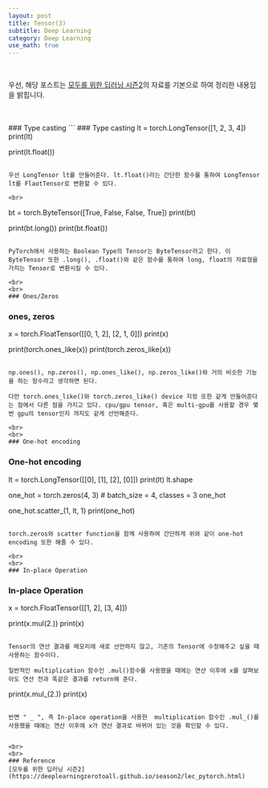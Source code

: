 ```yaml
---
layout: post
title: Tensor(3)
subtitle: Deep Learning
category: Deep Learning
use_math: true
---
```


<br>

우선, 해당 포스트는 [모두를 위한 딥러닝 시즌2](https://deeplearningzerotoall.github.io/season2/lec_pytorch.html)의 자료를 기본으로 하여 정리한 내용임을 밝힙니다.

<br>
<br>
### Type casting
```
### Type casting
lt = torch.LongTensor([1, 2, 3, 4])
print(lt)

print(lt.float())
```

우선 LongTensor lt를 만들어준다. lt.float()라는 간단한 함수를 통하여 LongTensor lt를 FlaotTensor로 변환할 수 있다.

<br>

```
bt = torch.ByteTensor([True, False, False, True])
print(bt)

print(bt.long())
print(bt.float())
```

PyTorch에서 사용하는 Boolean Type의 Tensor는 ByteTensor라고 한다. 이 ByteTensor 또한 .long(), .float()와 같은 함수를 통하여 long, float의 자료형을 가지는 Tensor로 변환시킬 수 있다.

<br>
<br>
### Ones/Zeros
```
### ones, zeros
x = torch.FloatTensor([[0, 1, 2], [2, 1, 0]])
print(x)

print(torch.ones_like(x))
print(torch.zeros_like(x))
```

np.ones(), np.zeros(), np.ones_like(), np.zeros_like()와 거의 비슷한 기능을 하는 함수라고 생각하면 된다.

다만 torch.ones_like()와 torch.zeros_like() device 지정 또한 같게 만들어준다는 점에서 다른 점을 가지고 있다. cpu/gpu tensor, 혹은 multi-gpu를 사용할 경우 몇 번 gpu의 tensor인지 까지도 같게 선언해준다.

<br>
<br>
### One-hot encoding
```
### One-hot encoding
lt = torch.LongTensor([[0], [1], [2], [0]])
print(lt)
lt.shape

one_hot = torch.zeros(4, 3) # batch_size = 4, classes = 3
one_hot

one_hot.scatter_(1, lt, 1)
print(one_hot)
```

torch.zeros와 scatter function을 함께 사용하여 간단하게 위와 같이 one-hot encoding 또한 해줄 수 있다.

<br>
<br>
### In-place Operation

```
### In-place Operation
x = torch.FloatTensor([[1, 2], [3, 4]])

print(x.mul(2.))
print(x)
```

Tensor의 연산 결과를 메모리에 새로 선언하지 않고, 기존의 Tensor에 수정해주고 싶을 때 사용하는 함수이다.

일반적인 multiplication 함수인 .mul()함수를 사용했을 때에는 연산 이후에 x를 살펴보아도 연산 전과 똑같은 결과를 return해 준다.

```
print(x.mul_(2.))
print(x)
```

반면 " _ ", 즉 In-place operation을 사용한  multiplication 함수인 .mul_()를 사용했을 때에는 연산 이후에 x가 연산 결과로 바뀌어 있는 것을 확인할 수 있다.


<br>
<br>
### Reference
[모두를 위한 딥러닝 시즌2](https://deeplearningzerotoall.github.io/season2/lec_pytorch.html)

